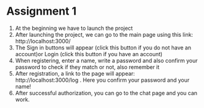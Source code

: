 # Assignment 1

  1. At the beginning we have to launch the project
  2. After launching the project, we can go to the main page using this link: http://localhost:3000/
  3. The Sign in buttons will appear (click this button if you do not have an account)or Login (click this button if you have an account)
  4. When registering, enter a name, write a password and also confirm your password to check if they match or not, also remember it
  5. After registration, a link to the page will appear: http://localhost:3000/log . Here you confirm your password and your name!
  6. After successful authorization, you can go to the chat page and you can work.

